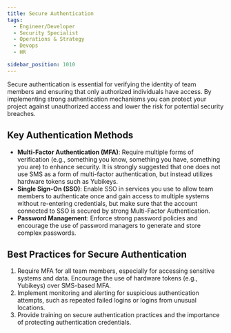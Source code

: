 ```yaml
---
title: Secure Authentication
tags:
  - Engineer/Developer
  - Security Specialist
  - Operations & Strategy
  - Devops
  - HR

sidebar_position: 1010
---
```


Secure authentication is essential for verifying the identity of team members and ensuring that only authorized individuals have access. By implementing strong authentication mechanisms you can protect your project against unauthorized access and lower the risk for potential security breaches.

## Key Authentication Methods

- **Multi-Factor Authentication (MFA)**: Require multiple forms of verification (e.g., something you know, something you have, something you are) to enhance security. It is strongly suggested that one does not use SMS as a form of multi-factor authentication, but instead utilizes hardware tokens such as Yubikeys.
- **Single Sign-On (SSO)**: Enable SSO in services you use to allow team members to authenticate once and gain access to multiple systems without re-entering credentials, but make sure that the account connected to SSO is secured by strong Multi-Factor Authentication.
- **Password Management**: Enforce strong password policies and encourage the use of password managers to generate and store complex passwords.

## Best Practices for Secure Authentication

1. Require MFA for all team members, especially for accessing sensitive systems and data. Encourage the use of hardware tokens (e.g., Yubikeys) over SMS-based MFA.
2. Implement monitoring and alerting for suspicious authentication attempts, such as repeated failed logins or logins from unusual locations.
3. Provide training on secure authentication practices and the importance of protecting authentication credentials.
